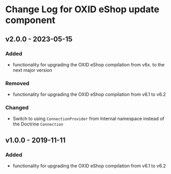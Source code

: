 # Change Log for OXID eShop update component

## v2.0.0 - 2023-05-15

### Added

- functionality for upgrading the OXID eShop compilation from v6x. to the next major version

### Removed

- functionality for upgrading the OXID eShop compilation from v6.1 to v6.2

### Changed
- Switch to using `ConnectionProvider` from Internal namespace instead of the Doctrine `Connection`

## v1.0.0 - 2019-11-11

### Added

- functionality for upgrading the OXID eShop compilation from v6.1 to v6.2
